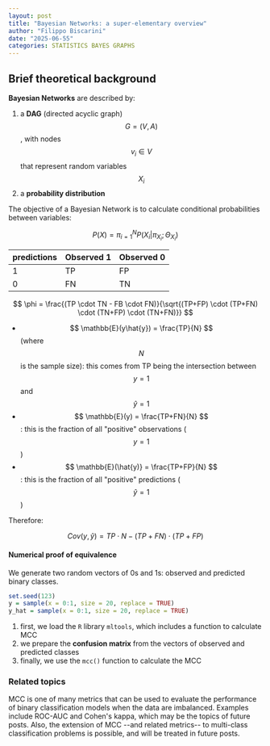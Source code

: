```yaml
---
layout: post
title: "Bayesian Networks: a super-elementary overview"
author: "Filippo Biscarini"
date: "2025-06-55"
categories: STATISTICS BAYES GRAPHS
---
```


## Brief theoretical background

**Bayesian Networks** are described by: 

1. a **DAG** (directed acyclic graph) $$G = (V,A)$$, with nodes $$v_i \in V$$ that represent random variables $$X_i$$
2. a **probability distribution**

The objective of a Bayesian Network is to calculate conditional probabilities between variables:

$$
P(X) = \pi_{i=1}^N P(X_i | \pi_{X_i}; \Theta_{X_i})
$$


| predictions | Observed 1 | Observed 0 |
|:------------|:-----------|:-----------|
| 1           | TP         | FP         |
| 0           | FN         | TN         |

$$
\phi = \frac{(TP \cdot TN - FB \cdot FN)}{\sqrt{(TP+FP) \cdot (TP+FN) \cdot (TN+FP) \cdot (TN+FN)}}
$$

- $$ \mathbb{E}(y\hat{y}) = \frac{TP}{N} $$ (where $$N$$ is the sample size): this comes from TP being the intersection between $$y=1$$ and $$\hat{y}=1$$
- $$ \mathbb{E}(y) = \frac{TP+FN}{N} $$: this is the fraction of all "positive" observations ($$y=1$$)
- $$ \mathbb{E}(\hat{y)} = \frac{TP+FP}{N} $$: this is the fraction of all "positive" predictions ($$\hat{y}=1$$)

Therefore:

$$
Cov(y,\hat{y}) = TP \cdot N - (TP+FN) \cdot (TP+FP)
$$


#### Numerical proof of equivalence

We generate two random vectors of 0s and 1s: observed and predicted binary classes.

```r
set.seed(123)
y = sample(x = 0:1, size = 20, replace = TRUE)
y_hat = sample(x = 0:1, size = 20, replace = TRUE)
```

1. first, we load the `R` library `mltools`, which includes a function to calculate MCC
2. we prepare the **confusion matrix** from the vectors of observed and predicted classes
3. finally, we use the `mcc()` function to calculate the MCC



### Related topics

MCC is one of many metrics that can be used to evaluate the performance of binary classification models when the data are imbalanced. 
Examples include ROC-AUC and Cohen's kappa, which may be the topics of future posts.
Also, the extension of MCC --and related metrics-- to multi-class classification problems is possible, and will be treated in future posts.


